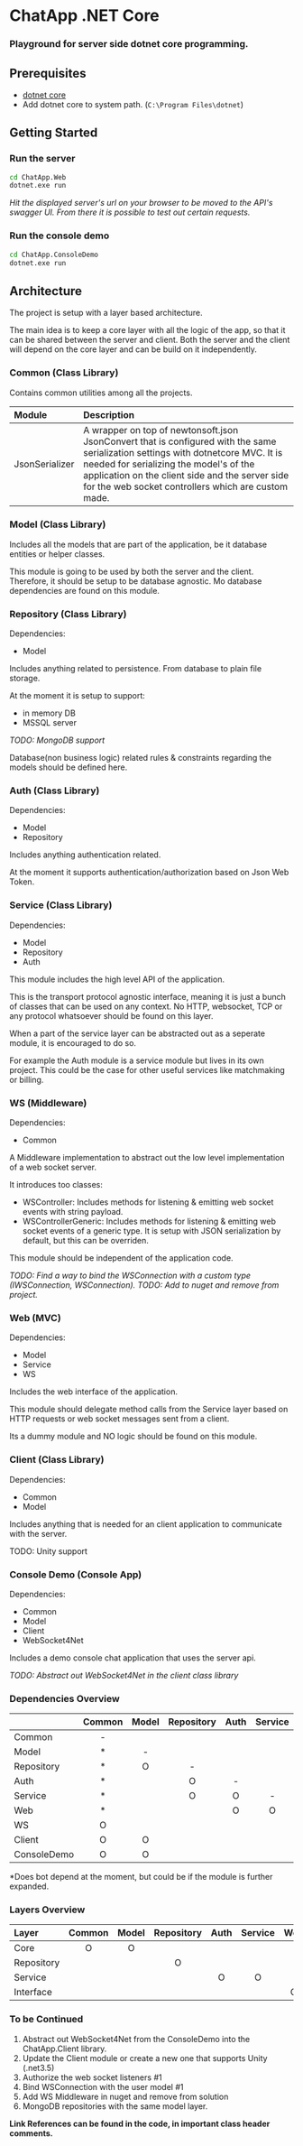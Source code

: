 # ChatApp .NET Core

### Playground for server side dotnet core programming.

## Prerequisites

- [dotnet core](https://www.microsoft.com/net/core)
- Add dotnet core to system path. (```C:\Program Files\dotnet```) 

## Getting Started

### Run the server

```sh 
cd ChatApp.Web
dotnet.exe run
```

*Hit the displayed server's url on your browser to be moved to the API's swagger UI.
From there it is possible to test out certain requests.*

### Run the console demo

```sh 
cd ChatApp.ConsoleDemo
dotnet.exe run
```

## Architecture

The project is setup with a layer based architecture.

The main idea is to keep a core layer with all the logic of the app, so that it can be shared between the server and client. Both the server and the client will depend on the core layer and can be build on it independently.

### Common (Class Library)

Contains common utilities among all the projects.

| Module | Description |
|:-------|:------------|
| JsonSerializer | A wrapper on top of newtonsoft.json JsonConvert that is configured with the same serialization settings with dotnetcore MVC. It is needed for serializing the model's of the application on the client side and the server side for the web socket controllers which are custom made. |

### Model (Class Library)

Includes all the models that are part of the application, be it database entities or helper classes. 

This module is going to be used by both the server and the client. Therefore, it should be setup to be database agnostic. Mo database dependencies are found on this module.

### Repository (Class Library)

Dependencies:
- Model

Includes anything related to persistence. From database to plain file storage.

At the moment it is setup to support:
- in memory DB
- MSSQL server

*TODO: MongoDB support*

Database(non business logic) related rules & constraints regarding the models should be defined here.

### Auth (Class Library)

Dependencies:
- Model
- Repository

Includes anything authentication related.

At the moment it supports authentication/authorization based on Json Web Token.

### Service (Class Library)

Dependencies:
- Model
- Repository
- Auth

This module includes the high level API of the application.

This is the transport protocol agnostic interface, meaning it is just a bunch of classes that can be used on any context. No HTTP, websocket, TCP or any protocol whatsoever should be found on this layer.

When a part of the service layer can be abstracted out as a seperate module, it is encouraged to do so. 

For example the Auth module is a service module but lives in its own project. This could be the case for other useful services like matchmaking or billing.

### WS (Middleware)

Dependencies:
- Common

A Middleware implementation to abstract out the low level implementation of a web socket server.

It introduces too classes:
- WSController: Includes methods for listening & emitting web socket events with string payload.
- WSControllerGeneric: Includes methods for listening & emitting web socket events of a generic type. It is setup with JSON serialization by default, but this can be overriden.

This module should be independent of the application code.

*TODO: Find a way to bind the WSConnection with a custom type (IWSConnection, WSConnection<T>).*
*TODO: Add to nuget and remove from project.*

### Web (MVC)

Dependencies:
- Model
- Service
- WS

Includes the web interface of the application.

This module should delegate method calls from the Service layer based on HTTP requests or web socket messages sent from a client.

Its a dummy module and NO logic should be found on this module.

### Client (Class Library)

Dependencies:
- Common
- Model

Includes anything that is needed for an client application to communicate with the server.

TODO: Unity support

### Console Demo (Console App)

Dependencies:
- Common
- Model
- Client
- WebSocket4Net

Includes a demo console chat application that uses the server api.

*TODO: Abstract out WebSocket4Net in the client class library*

### Dependencies Overview

|            | Common | Model | Repository | Auth | Service | Web | WS | Client | ConsoleDemo |
|:-----------|:------:|:-----:|:----------:|:----:|:-------:|:---:|:--:|:------:|:-----------:|
| Common     |   -    |       |            |      |         |     |    |        |             |
| Model      |   *    |   -   |            |      |         |     |    |        |             |
| Repository |   *    |   O   |     -      |      |         |     |    |        |             |
| Auth       |   *    |       |     O      |  -   |         |     |    |        |             |
| Service    |   *    |       |     O      |  O   |    -    |     |    |        |             |
| Web        |   *    |       |            |  O   |    O    |  -  | O  |        |             |
| WS         |   O    |       |            |      |         |     | -  |        |             |
| Client     |   O    |   O   |            |      |         |     |    |   -    |             |
| ConsoleDemo|   O    |   O   |            |      |         |     |    |   O    |     -       |

*Does bot depend at the moment, but could be if the module is further expanded.

### Layers Overview

|   Layer    | Common | Model  | Repository | Auth | Service | Web |
|:-----------|:------:|:------:|:----------:|:----:|:-------:|:---:|
| Core       |   O    |   O    |            |      |         |     |
| Repository |        |        |     O      |      |         |     |
| Service    |        |        |            |  O   |   O     |     |
| Interface  |        |        |            |      |         |  O  |

### To be Continued

1. Abstract out WebSocket4Net from the ConsoleDemo into the ChatApp.Client library.
2. Update the Client module or create a new one that supports Unity (.net3.5)
3. Authorize the web socket listeners #1
4. Bind WSConnection with the user model #1
5. Add WS Middleware in nuget and remove from solution
6. MongoDB repositories with the same model layer.

**Link References can be found in the code, in important class header comments.**